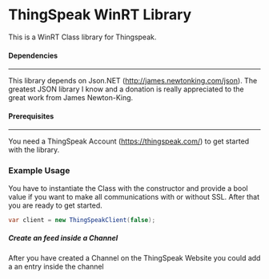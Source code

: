 ThingSpeak WinRT Library
================

This is a WinRT Class library for Thingspeak. 

#### Dependencies
---

This library depends on Json.NET (http://james.newtonking.com/json). The greatest JSON library I know and a donation is really appreciated to the great work from James Newton-King.

#### Prerequisites
---

You need a ThingSpeak Account (https://thingspeak.com/) to get started with the library.


### Example Usage

You have to instantiate the Class with the constructor and provide a bool value if you want to make all communications with or without SSL. After that you are ready to get started.

```c#
var client = new ThingSpeakClient(false);
```

##### Create an feed inside a Channel

After you have created a Channel on the ThingSpeak Website you could add a an entry inside the channel
